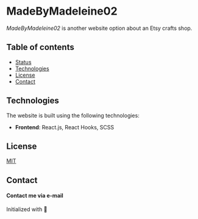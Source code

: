 # MadeByMadeleine02
*MadeByMadeleine02* is another website option about an Etsy crafts shop.

## Table of contents
* [Status](#status)
* [Technologies](#technologies)
* [License](#license)
* [Contact](#contact)

## Technologies
The website is built using the following technologies:
* <b>Frontend</b>: React.js, React Hooks, SCSS

## License
[MIT](https://choosealicense.com/licenses/mit/)

## Contact
#### Contact me via e-mail

Initialized with 🖤

